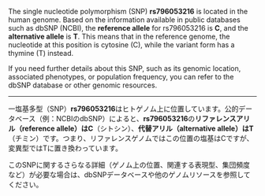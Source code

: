 The single nucleotide polymorphism (SNP) **rs796053216** is located in the human genome. Based on the information available in public databases such as dbSNP (NCBI), the **reference allele** for rs796053216 is **C**, and the **alternative allele** is **T**. This means that in the reference genome, the nucleotide at this position is cytosine (C), while the variant form has a thymine (T) instead.

If you need further details about this SNP, such as its genomic location, associated phenotypes, or population frequency, you can refer to the dbSNP database or other genomic resources.

---

一塩基多型（SNP）**rs796053216**はヒトゲノム上に位置しています。公的データベース（例：NCBIのdbSNP）によると、**rs796053216**の**リファレンスアリル（reference allele）**は**C**（シトシン）、**代替アリル（alternative allele）**は**T**（チミン）です。つまり、リファレンスゲノムではこの位置の塩基はCですが、変異型ではTに置き換わっています。

このSNPに関するさらなる詳細（ゲノム上の位置、関連する表現型、集団頻度など）が必要な場合は、dbSNPデータベースや他のゲノムリソースを参照してください。